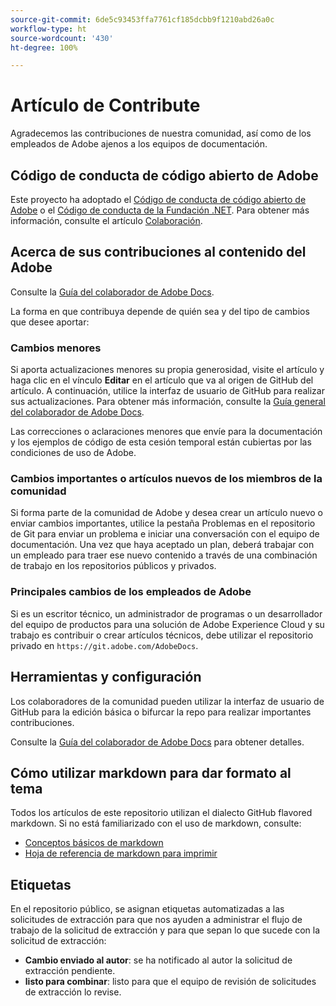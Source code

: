 ```yaml
---
source-git-commit: 6de5c93453ffa7761cf185dcbb9f1210abd26a0c
workflow-type: ht
source-wordcount: '430'
ht-degree: 100%

---
```

# Artículo de Contribute

Agradecemos las contribuciones de nuestra comunidad, así como de los empleados de Adobe ajenos a los equipos de documentación.

## Código de conducta de código abierto de Adobe

Este proyecto ha adoptado el [Código de conducta de código abierto de Adobe](code-of-conduct.md) o el [Código de conducta de la Fundación .NET](https://dotnetfoundation.org/code-of-conduct). Para obtener más información, consulte el artículo [Colaboración](contributing.md).


## Acerca de sus contribuciones al contenido del Adobe

Consulte la [Guía del colaborador de Adobe Docs](https://docs.adobe.com/content/help/es/contributor/contributor-guide/introduction.html).

La forma en que contribuya depende de quién sea y del tipo de cambios que desee aportar:

### Cambios menores

Si aporta actualizaciones menores su propia generosidad, visite el artículo y haga clic en el vínculo **Editar** en el artículo que va al origen de GitHub del artículo. A continuación, utilice la interfaz de usuario de GitHub para realizar sus actualizaciones. Para obtener más información, consulte la [Guía general del colaborador de Adobe Docs](https://docs.adobe.com/content/help/es/contributor/contributor-guide/introduction.html).

Las correcciones o aclaraciones menores que envíe para la documentación y los ejemplos de código de esta cesión temporal están cubiertas por las condiciones de uso de Adobe.

### Cambios importantes o artículos nuevos de los miembros de la comunidad

Si forma parte de la comunidad de Adobe y desea crear un artículo nuevo o enviar cambios importantes, utilice la pestaña Problemas en el repositorio de Git para enviar un problema e iniciar una conversación con el equipo de documentación. Una vez que haya aceptado un plan, deberá trabajar con un empleado para traer ese nuevo contenido a través de una combinación de trabajo en los repositorios públicos y privados.

<!--
If you submit a pull request with significant changes to documentation and code examples, you'll see a message in the pull request asking you to submit an online contribution license agreement (CLA). We need you to complete the online form before we can review your pull request.
-->

### Principales cambios de los empleados de Adobe

Si es un escritor técnico, un administrador de programas o un desarrollador del equipo de productos para una solución de Adobe Experience Cloud y su trabajo es contribuir o crear artículos técnicos, debe utilizar el repositorio privado en `https://git.adobe.com/AdobeDocs`.

<!--Employees from other parts of the Adobe world should use the public repo for minor updates.-->

## Herramientas y configuración

Los colaboradores de la comunidad pueden utilizar la interfaz de usuario de GitHub para la edición básica o bifurcar la repo para realizar importantes contribuciones.

Consulte la [Guía del colaborador de Adobe Docs](https://docs.adobe.com/content/help/es/contributor/contributor-guide/introduction.html) para obtener detalles.

## Cómo utilizar markdown para dar formato al tema

Todos los artículos de este repositorio utilizan el dialecto GitHub flavored markdown. Si no está familiarizado con el uso de markdown, consulte:

* [Conceptos básicos de markdown](https://help.github.com/articles/getting-started-with-writing-and-formatting-on-github/)
* [Hoja de referencia de markdown para imprimir](https://guides.github.com/pdfs/markdown-cheatsheet-online.pdf)

## Etiquetas

En el repositorio público, se asignan etiquetas automatizadas a las solicitudes de extracción para que nos ayuden a administrar el flujo de trabajo de la solicitud de extracción y para que sepan lo que sucede con la solicitud de extracción:

* **Cambio enviado al autor**: se ha notificado al autor la solicitud de extracción pendiente.
* **listo para combinar**: listo para que el equipo de revisión de solicitudes de extracción lo revise.
